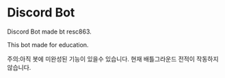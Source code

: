 # Discord Bot
Discord Bot made bt resc863.

This bot made for education. 


주의:아직 봇에 미완성된 기능이 있을수 있습니다.
현재 배틀그라운드 전적이 작동하지 않습니다.
